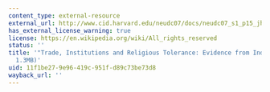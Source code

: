 ```yaml
---
content_type: external-resource
external_url: http://www.cid.harvard.edu/neudc07/docs/neudc07_s1_p15_jha.pdf
has_external_license_warning: true
license: https://en.wikipedia.org/wiki/All_rights_reserved
status: ''
title: '"Trade, Institutions and Religious Tolerance: Evidence from India." (PDF -
  1.3MB)'
uid: 11f1be27-9e96-419c-951f-d89c73be73d8
wayback_url: ''
---
```

